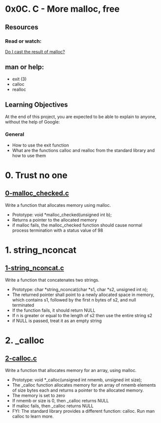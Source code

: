 # 0x0C. C - More malloc, free

## Resources
### Read or watch:
[Do I cast the result of malloc?](https://stackoverflow.com/questions/605845/do-i-cast-the-result-of-malloc)

## man or help:

+ exit (3)
+ calloc
+ realloc

## Learning Objectives
At the end of this project, you are expected to be able to explain to anyone, without the help of Google:

### General
+ How to use the exit function
+ What are the functions calloc and realloc from the standard library and how to use them

# 0. Trust no one
## [0-malloc_checked.c](https://github.com/Assiminee/alx-low_level_programming/blob/main/0x0C-more_malloc_free/0-malloc_checked.c)
Write a function that allocates memory using malloc.

+ Prototype: void *malloc_checked(unsigned int b);
+ Returns a pointer to the allocated memory
+ if malloc fails, the malloc_checked function should cause normal process termination with a status value of 98

# 1. string_nconcat
## [1-string_nconcat.c](https://github.com/Assiminee/alx-low_level_programming/blob/main/0x0C-more_malloc_free/1-string_nconcat.c)
Write a function that concatenates two strings.

+ Prototype: char *string_nconcat(char *s1, char *s2, unsigned int n);
+ The returned pointer shall point to a newly allocated space in memory, which contains s1, followed by the first n bytes of s2, and null terminated
+ If the function fails, it should return NULL
+ If n is greater or equal to the length of s2 then use the entire string s2
+ if NULL is passed, treat it as an empty string

# 2. _calloc
## [2-calloc.c]()
Write a function that allocates memory for an array, using malloc.

+ Prototype: void *_calloc(unsigned int nmemb, unsigned int size);
+ The _calloc function allocates memory for an array of nmemb elements of size bytes each and returns a pointer to the allocated memory.
+ The memory is set to zero
+ If nmemb or size is 0, then _calloc returns NULL
+ If malloc fails, then _calloc returns NULL
+ FYI: The standard library provides a different function: calloc. Run man calloc to learn more.
